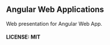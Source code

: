 Angular Web Applications
------------------------

Web presentation for Angular Web App.

#### LICENSE: MIT